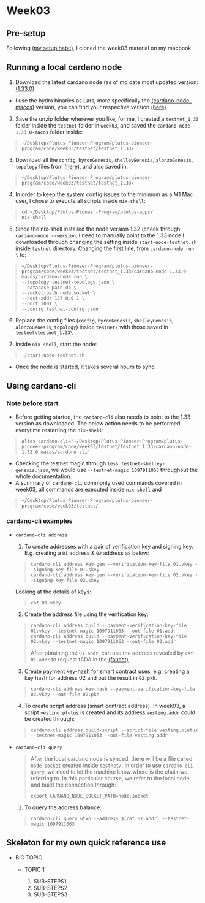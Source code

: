 # Week03

## Pre-setup
Following [(my setup habit)](https://github.com/SIDANWhatever/PlutusPioneerProgramme/blob/main/Week01-code-summary.md), I cloned the week03 material on my macbook.

## Running a local cardano node

1. Download the latest cardano node (as of md date most updated version: [(1.33.0)](https://github.com/input-output-hk/cardano-node/releases/tag/1.33.0)
* I use the hydra binaries as Lars, more specifically the [(cardano-node-macos)](https://hydra.iohk.io/build/9941204) version, you can find your respective version [(here)](https://hydra.iohk.io/build/9941098#tabs-constituents)
2. Save the unzip folder wherever you like, for me, I created a `testnet_1.33` folder inside the `testnet` folder in `week03`, and saved the `cardano-node-1.33.0-macos` folder inside:
>```
>~/Desktop/Plutus-Pioneer-Program/plutus-pioneer-program/code/week03/testnet/testnet_1.33/
>```
3. Download all the `config`, `byronGenesis`, `shelleyGenesis`, `alonzoGenesis`, `topology` files from [(here)](https://hydra.iohk.io/build/8111119/download/1/index.html), and also saved in:
>```
>~/Desktop/Plutus-Pioneer-Program/plutus-pioneer-program/code/week03/testnet/testnet_1.33/
>```

4. In order to keep the system config issues to the minimum as a M1 Mac user, I chose to execute all scripts inside `nix-shell`:
>```
>cd ~/Desktop/Plutus-Pioneer-Program/plutus-apps/
>nix-shell
>```

5. Since the nix-shell installed the node version 1.32 (check through `cardano-node --version`, I need to manually point to the 1.33 node I downloaded through changing the setting inside 
`start-node-testnet.sh` inside `testnet` directory. Changing the first line, from `cardano-node run \` to:
>```
>~/Desktop/Plutus-Pioneer-Program/plutus-pioneer-program/code/week03/testnet/testnet_1.33/cardano-node-1.33.0-macos/cardano-node run \
>--topology testnet-topology.json \
>--database-path db \
>--socket-path node.socket \
>--host-addr 127.0.0.1 \
>--port 3001 \
>--config testnet-config.json
>```

6. Replace the config files (`config`, `byronGenesis`, `shelleyGenesis`, `alonzoGenesis`, `topology`) inside `testnet\` with those saved in `testnet\testnet_1.33\`

7. Inside `nix-shell`, start the node:
>```
>./start-node-testnet.sh
>```
* Once the node is started, it takes several hours to sync.

## Using cardano-cli
### Note before start
* Before getting started, the `cardano-cli` also needs to point to the 1.33 version as downloaded. The below action needs to be performed everytime restarting the `nix-shell`:
>```
>alias cardano-cli='~/Desktop/Plutus-Pioneer-Program/plutus-pioneer-program/code/week03/testnet/testnet_1.33/cardano-node-1.33.0-macos/cardano-cli'
>```
* Checking the testnet magic through `less testnet-shelley-genesis.json`, we would use `--testnet-magic 1097911063` throughout the whole documentation.
* A summary of `cardano-cli` commonly used commands covered in week03, all commands are executed inside `nix-shell` and
>```
>~/Desktop/Plutus-Pioneer-Program/plutus-pioneer-program/code/week03/testnet/
>```

### cardano-cli examples
  * `cardano-cli address`
    1. To create addresses with a pair of verification key and signing key. E.g. creating a `01` address & `02` address as below:
    >```
    >cardano-cli address key-gen --verification-key-file 01.vkey --signing-key-file 01.skey
    >cardano-cli address key-gen --verification-key-file 02.vkey --signing-key-file 02.skey
    >```
    Looking at the details of keys:
    >```
    >cat 01.vkey
    >```
    
    2. Create the address file using the verification key:
    >```
    >cardano-cli address build --payment-verification-key-file 01.vkey --testnet-magic 1097911063 --out-file 01.addr
    >cardano-cli address build --payment-verification-key-file 02.vkey --testnet-magic 1097911063 --out-file 02.addr
    >```
    >After obtaining the `01.addr`, can use the address revealed by `cat 01.addr` to request tADA in the [(faucet)](https://testnets.cardano.org/en/testnets/cardano/tools/faucet/)
    
    3. Create payment key-hash for smart contract uses, e.g. creating a key hash for address 02 and put the result in `02.pkh`.
    >```
    >cardano-cli address key-hash --payment-verification-key-file 02.vkey --out-file 02.pkh
    >```
    
    4. To create script address (smart contract address). In week03, a script `vesting.plutus` is created and its address `vesting.addr` could be created through:
    >```
    >cardano-cli address build-script --script-file vesting.plutus --testnet-magic 1097911063 --out-file vesting.addr
    >```
    
  * `cardano-cli query`
    > After the local cardano node is synced, there will be a file called `node.socket` created inside `testnet/`. In order to use `cardano-cli query`, we need to let the machine know where is the chain we referring to. In this particular course, we refer to the local node and build the connection through:
    > ```
    > export CARDANO_NODE_SOCKET_PATH=node.socket
    > ```
    1. To query the address balance:
    >```
    >cardano-cli query utxo --address $(cat 01.addr) --testnet-magic 1097911063
    >```

## Skeleton for my own quick reference use
* BIG TOPIC

  * TOPIC 1

    1. SUB-STEPS1
    2. SUB-STEPS2
    3. SUB-STEPS3
